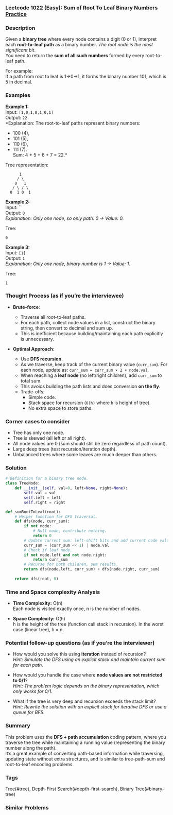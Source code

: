 ### Leetcode 1022 (Easy): Sum of Root To Leaf Binary Numbers [Practice](https://leetcode.com/problems/sum-of-root-to-leaf-binary-numbers)

### Description  
Given a **binary tree** where every node contains a digit (0 or 1), interpret each **root-to-leaf path** as a binary number. *The root node is the most significant bit*.  
You need to return the **sum of all such numbers** formed by every root-to-leaf path.

For example:  
If a path from root to leaf is 1→0→1, it forms the binary number 101, which is 5 in decimal.

### Examples  

**Example 1:**  
Input: `[1,0,1,0,1,0,1]`  
Output: `22`  
*Explanation: The root-to-leaf paths represent binary numbers:  
- 100 (4),  
- 101 (5),  
- 110 (6),  
- 111 (7).  
Sum: 4 + 5 + 6 + 7 = 22.*

Tree representation:
```
      1
     / \
    0   1
   / \ / \
  0  1 0  1
```

**Example 2:**  
Input: ``  
Output: `0`  
*Explanation: Only one node, so only path: 0 → Value: 0.*

Tree:
```
0
```

**Example 3:**  
Input: `[1]`  
Output: `1`  
*Explanation: Only one node, binary number is 1 → Value: 1.*

Tree:
```
1
```

### Thought Process (as if you’re the interviewee)  
- **Brute-force**:  
  - Traverse all root-to-leaf paths.
  - For each path, collect node values in a list, construct the binary string, then convert to decimal and sum up.
  - This is inefficient because building/maintaining each path explicitly is unnecessary.

- **Optimal Approach**:  
  - Use **DFS recursion**.
  - As we traverse, keep track of the current binary value (`curr_sum`). For each node, update as: `curr_sum = curr_sum × 2 + node.val`.
  - When reaching a **leaf node** (no left/right children), add `curr_sum` to total sum.
  - This avoids building the path lists and does conversion **on the fly**.
  - Trade-offs:  
    - Simple code.
    - Stack space for recursion (`O(h)` where `h` is height of tree).
    - No extra space to store paths.

### Corner cases to consider  
- Tree has only one node.
- Tree is skewed (all left or all right).
- All node values are 0 (sum should still be zero regardless of path count).
- Large deep trees (test recursion/iteration depth).
- Unbalanced trees where some leaves are much deeper than others.

### Solution

```python
# Definition for a binary tree node.
class TreeNode:
    def __init__(self, val=0, left=None, right=None):
        self.val = val
        self.left = left
        self.right = right

def sumRootToLeaf(root):
    # Helper function for DFS traversal.
    def dfs(node, curr_sum):
        if not node:
            # Null node, contribute nothing.
            return 0
        # Update current sum: left-shift bits and add current node value.
        curr_sum = (curr_sum << 1) | node.val
        # Check if leaf node.
        if not node.left and not node.right:
            return curr_sum
        # Recurse for both children, sum results.
        return dfs(node.left, curr_sum) + dfs(node.right, curr_sum)
    
    return dfs(root, 0)
```

### Time and Space complexity Analysis  

- **Time Complexity:** O(n)  
  Each node is visited exactly once, n is the number of nodes.

- **Space Complexity:** O(h)  
  h is the height of the tree (function call stack in recursion). In the worst case (linear tree), h = n.

### Potential follow-up questions (as if you’re the interviewer)  

- How would you solve this using **iteration** instead of recursion?  
  *Hint: Simulate the DFS using an explicit stack and maintain current sum for each path.*

- How would you handle the case where **node values are not restricted to 0/1**?  
  *Hint: The problem logic depends on the binary representation, which only works for 0/1.*

- What if the tree is very deep and recursion exceeds the stack limit?  
  *Hint: Rewrite the solution with an explicit stack for iterative DFS or use a queue for BFS.*

### Summary
This problem uses the **DFS + path accumulation** coding pattern, where you traverse the tree while maintaining a running value (representing the binary number along the path).  
It’s a great example of converting path-based information while traversing, updating state without extra structures, and is similar to tree-path-sum and root-to-leaf encoding problems.

### Tags
Tree(#tree), Depth-First Search(#depth-first-search), Binary Tree(#binary-tree)

### Similar Problems
